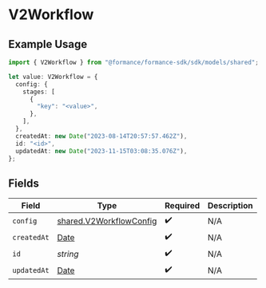 # V2Workflow

## Example Usage

```typescript
import { V2Workflow } from "@formance/formance-sdk/sdk/models/shared";

let value: V2Workflow = {
  config: {
    stages: [
      {
        "key": "<value>",
      },
    ],
  },
  createdAt: new Date("2023-08-14T20:57:57.462Z"),
  id: "<id>",
  updatedAt: new Date("2023-11-15T03:08:35.076Z"),
};
```

## Fields

| Field                                                                                         | Type                                                                                          | Required                                                                                      | Description                                                                                   |
| --------------------------------------------------------------------------------------------- | --------------------------------------------------------------------------------------------- | --------------------------------------------------------------------------------------------- | --------------------------------------------------------------------------------------------- |
| `config`                                                                                      | [shared.V2WorkflowConfig](../../../sdk/models/shared/v2workflowconfig.md)                     | :heavy_check_mark:                                                                            | N/A                                                                                           |
| `createdAt`                                                                                   | [Date](https://developer.mozilla.org/en-US/docs/Web/JavaScript/Reference/Global_Objects/Date) | :heavy_check_mark:                                                                            | N/A                                                                                           |
| `id`                                                                                          | *string*                                                                                      | :heavy_check_mark:                                                                            | N/A                                                                                           |
| `updatedAt`                                                                                   | [Date](https://developer.mozilla.org/en-US/docs/Web/JavaScript/Reference/Global_Objects/Date) | :heavy_check_mark:                                                                            | N/A                                                                                           |